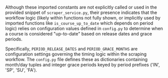 Although these imported constants are not explicitly called or used in the provided snippet of `scraper_service.py`, their presence indicates that the workflow logic (likely within functions not fully shown, or implicitly used by imported functions like `is_course_up_to_date` which depends on period logic) relies on configuration values defined in `config.py` to determine when a course is considered "up-to-date" based on release dates and grace periods.

Specifically, `PERIOD_RELEASE_DATES` and `PERIOD_GRACE_MONTHS` are configuration settings governing the timing logic within the scraping workflow. The `config.py` file defines these as dictionaries containing month/day tuples and integer grace periods keyed by period prefixes ('IN', 'SP', 'SU', 'FA').